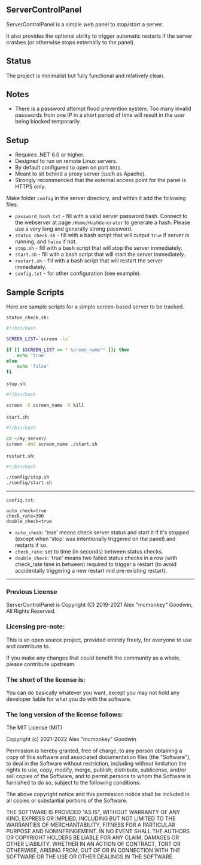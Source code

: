 ServerControlPanel
------------------

ServerControlPanel is a simple web panel to stop/start a server.

It also provides the optional ability to trigger automatic restarts if the server crashes (or otherwise stops externally to the panel).

## Status

The project is minimalist but fully functional and relatively clean.

## Notes

- There is a password attempt flood prevention system. Too many invalid passwords from one IP in a short period of time will result in the user being blocked temporarily.

## Setup

- Requires .NET 6.0 or higher.
- Designed to run on remote Linux servers.
- By default configured to open on port `8011`.
- Meant to sit behind a proxy server (such as Apache).
- Strongly recommended that the external access point for the panel is HTTPS only.

Make folder `config` in the server directory, and within it add the following files:

- `password_hash.txt` - fill with a valid server password hash. Connect to the webserver at page `/Home/HashGenerator` to generate a hash. Please use a very long and generally strong password.
- `status_check.sh` - fill with a bash script that will output `true` if server is running, and `false` if not.
- `stop.sh` - fill with a bash script that will stop the server immediately.
- `start.sh` - fill with a bash script that will start the server immediately.
- `restart.sh` - fill with a bash script that will restart the server immediately.
- `config.txt` - for other configuration (see example).

## Sample Scripts

Here are sample scripts for a simple screen-based server to be tracked.

`status_check.sh:`
```sh
#!/bin/bash

SCREEN_LIST=`screen -ls`

if [[ $SCREEN_LIST == *'screen_name'* ]]; then
    echo 'true'
else
    echo 'false'
fi
```

`stop.sh`:
```sh
#!/bin/bash

screen -S screen_name -X kill
```

`start.sh`:
```sh
#!/bin/bash

cd ~/my_server/
screen -dmS screen_name ./start.sh
```

`restart.sh`:
```sh
#!/bin/bash

./config/stop.sh
./config/start.sh
```

-----

`config.txt`:
```
auto_check=true
check_rate=300
double_check=true
```

- `auto_check`: 'true' means check server status and start it if it's stopped (except when 'stop' was intentionally triggered on the panel) and restarts if so.
- `check_rate`: set to time (in seconds) between status checks.
- `double_check`: 'true' means two failed status checks in a row (with check_rate time in between) required to trigger a restart (to avoid accidentally triggering a new restart mid pre-existing restart).

-----

### Previous License

ServerControlPanel is Copyright (C) 2019-2021 Alex "mcmonkey" Goodwin, All Rights Reserved.

### Licensing pre-note:

This is an open source project, provided entirely freely, for everyone to use and contribute to.

If you make any changes that could benefit the community as a whole, please contribute upstream.

### The short of the license is:

You can do basically whatever you want, except you may not hold any developer liable for what you do with the software.

### The long version of the license follows:

The MIT License (MIT)

Copyright (c) 2021-2022 Alex "mcmonkey" Goodwin

Permission is hereby granted, free of charge, to any person obtaining a copy
of this software and associated documentation files (the "Software"), to deal
in the Software without restriction, including without limitation the rights
to use, copy, modify, merge, publish, distribute, sublicense, and/or sell
copies of the Software, and to permit persons to whom the Software is
furnished to do so, subject to the following conditions:

The above copyright notice and this permission notice shall be included in all
copies or substantial portions of the Software.

THE SOFTWARE IS PROVIDED "AS IS", WITHOUT WARRANTY OF ANY KIND, EXPRESS OR
IMPLIED, INCLUDING BUT NOT LIMITED TO THE WARRANTIES OF MERCHANTABILITY,
FITNESS FOR A PARTICULAR PURPOSE AND NONINFRINGEMENT. IN NO EVENT SHALL THE
AUTHORS OR COPYRIGHT HOLDERS BE LIABLE FOR ANY CLAIM, DAMAGES OR OTHER
LIABILITY, WHETHER IN AN ACTION OF CONTRACT, TORT OR OTHERWISE, ARISING FROM,
OUT OF OR IN CONNECTION WITH THE SOFTWARE OR THE USE OR OTHER DEALINGS IN THE
SOFTWARE.
